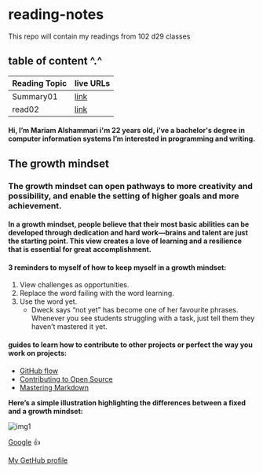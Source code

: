 # reading-notes
This repo will contain my readings from 102 d29 classes


## table of content ^.^

| Reading Topic  | live URLs    |
| :------------- | :---------- |
| Summary01      |[link](https://mariamalshammari.github.io/reading-notes/Summary)|
| read02         |[link](https://mariamalshammari.github.io/reading-notes/read02) |



####  Hi, I’m Mariam Alshammari i'm 22 years old, i've a bachelor's degree in computer information systems I’m interested in programming and writing.

## The growth mindset
### The growth mindset can open pathways to more creativity and possibility, and enable the setting of higher goals and more achievement.
#### In a growth mindset, people believe that their most basic abilities can be developed through dedication and hard work—brains and talent are just the starting point. This view creates a love of learning and a resilience that is essential for great accomplishment.

#### 3 reminders to myself of how to keep myself in a growth mindset:
1. View challenges as opportunities.
2. Replace the word failing with the word learning.
3. Use the word yet.
   - Dweck says “not yet” has become one of her favourite phrases. Whenever you see students struggling with a task, just tell them they haven’t mastered it yet.


####  guides to learn how to contribute to other projects or perfect the way you work on projects:
* [GitHub flow](https://guides.github.com/introduction/flow/)
* [Contributing to Open Source](https://opensource.guide/how-to-contribute/)
* [Mastering Markdown](https://guides.github.com/features/mastering-markdown/)


**Here’s a simple illustration highlighting the differences between a fixed and a growth mindset:**

![img1](https://3kllhk1ibq34qk6sp3bhtox1-wpengine.netdna-ssl.com/wp-content/uploads/NewGrowthMindset2.png)

[Google](https://www.google.com/webhp?hl=ar&sa=X&ved=0ahUKEwidppHZw_jvAhXVuHEKHeekDlAQPAgI) :+1:

[My GetHub profile](https://github.com/MariamAlshammari)
